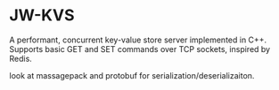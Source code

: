 # JW-KVS
A performant, concurrent key-value store server implemented in C++. Supports basic GET and SET commands over TCP sockets, inspired by Redis.


look at massagepack and protobuf for serialization/deserializaiton.
